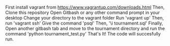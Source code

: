 First install vagrant from https://www.vagrantup.com/downloads.html
Then, Clone this repository
Open Gitbash or any other command prompt in your desktop
Change your directory to the vagrant folder 
Run 'vagrant up'
Then, run 'vagrant ssh'
Give the command 'psql'
Then, '\i tournament.sql'
Finally, Open another gitbash tab and move to the tournament directory and run the command 'python tournament_test.py'
That's It! The code will succesfully run.
